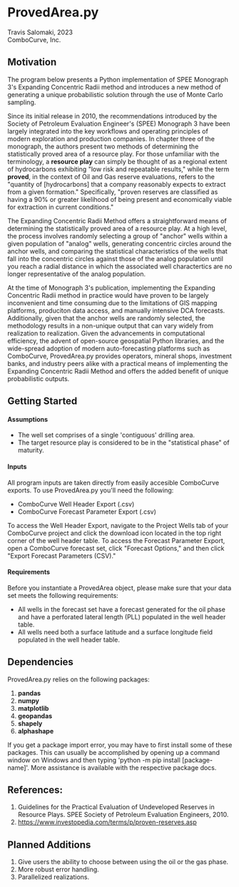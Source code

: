 # <b>ProvedArea.py</b>
Travis Salomaki, 2023<br>
ComboCurve, Inc.

## <b>Motivation</b>
The program below presents a Python implementation of SPEE Monograph 3's Expanding Concentric Radii method and introduces a new method of generating a unique probabilistic solution through the use of Monte Carlo sampling.

Since its initial release in 2010, the recommendations introduced by the Society of Petroleum Evaluation Engineer's (SPEE) Monograph 3 have been largely integrated into the key workflows and operating principles of modern exploration and production companies. In chapter three of the monograph, the authors present two methods of determining the statistically proved area of a resource play. For those unfamiliar with the terminology, a <b>resource play</b> can simply be thought of as a regional extent of hydrocarbons exhibiting "low risk and repeatable results," while the term <b>proved</b>, in the context of Oil and Gas reserve evaluations, refers to the "quantity of [hydrocarbons] that a company reasonably expects to extract from a given formation." Specifically, "proven reserves are classified as having a 90% or greater likelihood of being present and economically viable for extraction in current conditions."

The Expanding Concentric Radii Method offers a straightforward means of determining the statistically proved area of a resource play. At a high level, the process involves randomly selecting a group of "anchor" wells within a given population of "analog" wells, generating concentric circles around the anchor wells, and comparing the statistical characteristics of the wells that fall into the concentric circles against those of the analog population until you reach a radial distance in which the associated well charactertics are no longer representative of the analog population. 

At the time of Monograph 3's publication, implementing the Expanding Concentric Radii method in practice would have proven to be largely inconvenient and time consuming due to the limitations of GIS mapping platforms, produciton data access, and manually intensive DCA forecasts. Additionally, given that the anchor wells are randomly selected, the methodology results in a non-unique output that can vary widely from realization to realization. Given the advancements in computational efficiency, the advent of open-source geospatial Python libraries, and the wide-spread adoption of modern auto-forecasting platforms such as ComboCurve, ProvedArea.py provides operators, mineral shops, investment banks, and industry peers alike with a practical means of implementing the Expanding Concentric Radii Method and offers the added benefit of unique probabilistic outputs. 


## <b>Getting Started</b>

#### **Assumptions**
* The well set comprises of a single 'contiguous' drilling area.
* The target resource play is considered to be in the "statistical phase" of maturity. 

#### **Inputs**

All program inputs are taken directly from easily accesible ComboCurve exports. To use ProvedArea.py you'll need the following:
* ComboCurve Well Header Export (.csv)
* ComboCurve Forecast Parameter Export (.csv)

To access the Well Header Export, navigate to the Project Wells tab of your ComboCurve project and click the download icon located in the top right corner of the well header table. To access the Forecast Parameter Export, open a ComboCurve forecast set, click "Forecast Options," and then click "Export Forecast Parameters (CSV)."

#### **Requirements**

Before you instantiate a ProvedArea object, please make sure that your data set meets the following requirements:
* All wells in the forecast set have a forecast generated for the oil phase and have a perforated lateral length (PLL) populated in the well header table. 
* All wells need both a surface latitude and a surface longitude field populated in the well header table. 


## <b>Dependencies</b>

ProvedArea.py relies on the following packages:

1. <b>pandas</b>
1. <b>numpy</b>
1. <b>matplotlib</b>
1. <b>geopandas</b>
1. <b>shapely</b>
1. <b>alphashape</b>

If you get a package import error, you may have to first install some of these packages. This can usually be accomplished by opening up a command window on Windows and then typing 'python -m pip install [package-name]'. More assistance is available with the respective package docs.

## References:
1. Guidelines for the Practical Evaluation of Undeveloped Reserves in Resource Plays. SPEE Society of Petroleum Evaluation Engineers, 2010. 
2. https://www.investopedia.com/terms/p/proven-reserves.asp

## Planned Additions
1. Give users the ability to choose between using the oil or the gas phase. 
2. More robust error handling.
3. Parallelized realizations. 
